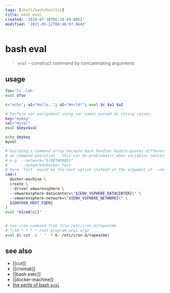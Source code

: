 ```yaml
---
tags: [shell/bash/builtin]
title: bash eval
created: '2019-07-30T06:19:49.005Z'
modified: '2021-05-12T08:46:07.864Z'
---
```


# bash eval

>`eval` - construct command by concatenating arguments

## usage
```sh
foo='ls -lah'
eval $foo

c="echo"; a1="Hello, "; a2="World!"; eval $c $a1 $a2

# Perform var assignment using var names passed as string values.
key="mykey"
val="myval"
eval $key=$val

echo $mykey
myval

# building a command array because bash handles double-quotes differently
# on command execution - this can be problematic when variables contain spaces
# e.g. --network="${NETWORKD}"
#      --networkd=Docker Test
# here `Test` would be the next option instead of the argument of --network
cmd=(
  docker-machine \
  create \
  --driver vmwarevsphere \
  --vmwarevsphere-datacenter=\"${ENV_VSPHERE_DATACENTER}\" \
  --vmwarevsphere-network=\"${ENV_VSPHERE_NETWORK}\" \
  ${DOCKER_HOST_FQDN}
)
eval "${cmd[@]}"


# run cron command from file /etc/cron.d/repeatme
# */10 * * * * root program arg1 arg2
eval $( cut -d ' ' -f 6- /etc/cron.d/repeatme)
```


## see also
- [[cut]]
- [[crontab]]
- [[bash exec]]
- [[docker-machine]]
- [the perils of bash `eval`](https://medium.com/dot-debug/the-perils-of-bash-eval-cc5f9e309cae)
